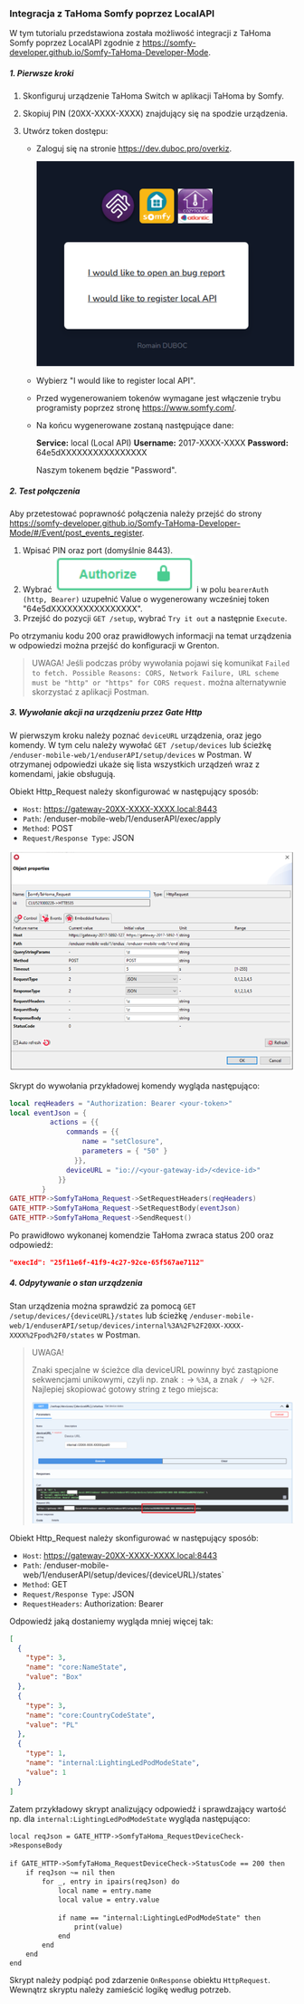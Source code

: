 ### Integracja z TaHoma Somfy poprzez LocalAPI

W tym tutorialu przedstawiona została możliwość integracji z TaHoma Somfy poprzez LocalAPI zgodnie z https://somfy-developer.github.io/Somfy-TaHoma-Developer-Mode.



##### 1. Pierwsze kroki

1. Skonfiguruj urządzenie TaHoma Switch w aplikacji TaHoma by Somfy.

2. Skopiuj PIN (20XX-XXXX-XXXX) znajdujący się na spodzie urządzenia. 

3. Utwórz token dostępu:

   * Zaloguj się na stronie https://dev.duboc.pro/overkiz.

     ![](1.PNG)

   * Wybierz "I would like to register local API".

   * Przed wygenerowaniem tokenów wymagane jest włączenie trybu programisty poprzez stronę https://www.somfy.com/.

   * Na końcu wygenerowane zostaną następujące dane:

     **Service:** local (Local API)
     **Username:** 2017-XXXX-XXXX
     **Password:** 64e5dXXXXXXXXXXXXXXXX

     Naszym tokenem będzie "Password".



##### 2. Test połączenia

Aby przetestować poprawność połączenia należy przejść do strony https://somfy-developer.github.io/Somfy-TaHoma-Developer-Mode/#/Event/post_events_register.

1. Wpisać PIN oraz port (domyślnie 8443).
2. Wybrać ![](2.PNG) i w polu `bearerAuth (http, Bearer)` uzupełnić Value o wygenerowany wcześniej token "64e5dXXXXXXXXXXXXXXXX".
3. Przejść do pozycji `GET /setup`,  wybrać `Try it out` a następnie `Execute`.



Po otrzymaniu kodu 200 oraz prawidłowych informacji na temat urządzenia w odpowiedzi można przejść do konfiguracji w Grenton.



> UWAGA! 
> Jeśli podczas próby wywołania pojawi się komunikat `Failed to fetch. Possible Reasons: CORS, Network Failure, URL scheme must be "http" or "https" for CORS request.` można alternatywnie skorzystać z aplikacji Postman.



##### 3. Wywołanie akcji na urządzeniu przez Gate Http

W pierwszym kroku należy poznać `deviceURL` urządzenia, oraz jego komendy. W tym celu należy wywołać `GET /setup/devices` lub ścieżkę `/enduser-mobile-web/1/enduserAPI/setup/devices` w Postman. W otrzymanej odpowiedzi ukaże się lista wszystkich urządzeń wraz z komendami, jakie obsługują.



Obiekt Http_Request należy skonfigurować w następujący sposób:

* `Host`: https://gateway-20XX-XXXX-XXXX.local:8443
* `Path`: /enduser-mobile-web/1/enduserAPI/exec/apply
* `Method`: POST
* `Request/Response Type`: JSON

![](3.PNG)



Skrypt do wywołania przykładowej komendy wygląda następująco:

```lua
local reqHeaders = "Authorization: Bearer <your-token>"
local eventJson = {
		  actions = {{
		      commands = {{
		          name = "setClosure",
		          parameters = { "50" }
		        }},
		      deviceURL = "io://<your-gateway-id>/<device-id>"
		    }}
		}
GATE_HTTP->SomfyTaHoma_Request->SetRequestHeaders(reqHeaders)
GATE_HTTP->SomfyTaHoma_Request->SetRequestBody(eventJson)
GATE_HTTP->SomfyTaHoma_Request->SendRequest()
```



Po prawidłowo wykonanej komendzie TaHoma zwraca status 200 oraz odpowiedź:

```json
"execId": "25f11e6f-41f9-4c27-92ce-65f567ae7112"
```



##### 4. Odpytywanie o stan urządzenia

Stan urządzenia można sprawdzić za pomocą `GET /setup/devices/{deviceURL}/states` lub ścieżkę `/enduser-mobile-web/1/enduserAPI/setup/devices/internal%3A%2F%2F20XX-XXXX-XXXX%2Fpod%2F0/states`  w Postman. 

> UWAGA! 
>
> Znaki specjalne w ścieżce dla deviceURL powinny być zastąpione sekwencjami unikowymi, czyli np. znak `:` -> `%3A`, a znak `/ ` -> `%2F`.  Najlepiej skopiować gotowy string z tego miejsca:
>
> ![](4.PNG)



Obiekt Http_Request należy skonfigurować w następujący sposób:

* `Host`: https://gateway-20XX-XXXX-XXXX.local:8443
* `Path`: /enduser-mobile-web/1/enduserAPI/setup/devices/{deviceURL}/states`
* `Method`: GET
* `Request/Response Type`: JSON
* `RequestHeaders`: Authorization: Bearer <your-token>



Odpowiedź jaką dostaniemy wygląda mniej więcej tak:

```json
[
  {
    "type": 3,
    "name": "core:NameState",
    "value": "Box"
  },
  {
    "type": 3,
    "name": "core:CountryCodeState",
    "value": "PL"
  },
  {
    "type": 1,
    "name": "internal:LightingLedPodModeState",
    "value": 1
  }
]
```



Zatem przykładowy skrypt analizujący odpowiedź i sprawdzający wartość np. dla `internal:LightingLedPodModeState` wygląda następująco:

```
local reqJson = GATE_HTTP->SomfyTaHoma_RequestDeviceCheck->ResponseBody

if GATE_HTTP->SomfyTaHoma_RequestDeviceCheck->StatusCode == 200 then
	if reqJson ~= nil then
		for _, entry in ipairs(reqJson) do
		    local name = entry.name
		    local value = entry.value
		    
		    if name == "internal:LightingLedPodModeState" then
				print(value)
			end
		end
	end
end
```

Skrypt należy podpiąć pod zdarzenie `OnResponse` obiektu `HttpRequest`. Wewnątrz skryptu należy zamieścić logikę według potrzeb.




